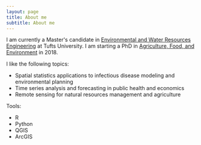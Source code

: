 ```yaml
---
layout: page
title: About me
subtitle: About me
---
```


I am currently a Master's candidate in [Environmental and Water Resources Engineering](https://www.engineering.tufts.edu/cee) at Tufts University. I am starting a PhD in [Agriculture, Food, and Environment](https://www.nutrition.tufts.edu) in 2018. 

I like the following topics:

- Spatial statistics applications to infectious disease modeling and environmental planning
- Time series analysis and forecasting in public health and economics 
- Remote sensing for natural resources management and agriculture

Tools:

- R
- Python
- QGIS
- ArcGIS
